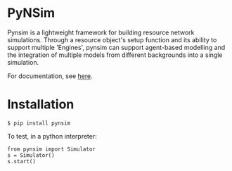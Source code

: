 PyNSim
========

Pynsim is a lightweight framework for building resource network simulations.
Through a resource object's setup function and its ability to support multiple 'Engines',
pynsim can support agent-based modelling and the integration of multiple models from different
backgrounds into a single simulation.

For documentation, see [here](http://umwrg.github.io/pynsim/).

Installation
============

    $ pip install pynsim

To test, in a python interpreter:

    from pynsim import Simulator
    s = Simulator()
    s.start()
